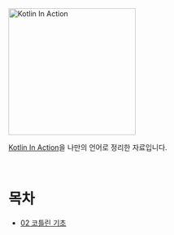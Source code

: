 <img src="http://image.yes24.com/goods/55148593/XL" alt="Kotlin In Action" width="250" />

[Kotlin In Action](http://www.yes24.com/Product/Goods/55148593)을 나만의 언어로 정리한 자료입니다.

<br>

# 목차
* [02 코틀린 기초](./02%20코틀린%20기초.md)
